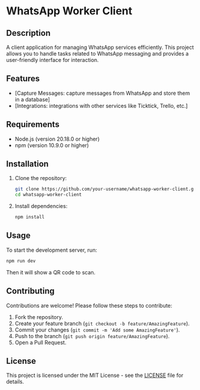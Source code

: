 # WhatsApp Worker Client

## Description
A client application for managing WhatsApp services efficiently. This project allows you to handle tasks related to WhatsApp messaging and provides a user-friendly interface for interaction.

## Features
- [Capture Messages: capture messages from WhatsApp and store them in a database]
- [Integrations: integrations with other services like Ticktick, Trello, etc.]

## Requirements
- Node.js (version 20.18.0 or higher)
- npm (version 10.9.0 or higher)

## Installation
1. Clone the repository:
   ```bash
   git clone https://github.com/your-username/whatsapp-worker-client.git
   cd whatsapp-worker-client
   ```

2. Install dependencies:
   ```bash
   npm install
   ```

## Usage
To start the development server, run:
```bash
npm run dev
```

Then it will show a QR code to scan.

## Contributing
Contributions are welcome! Please follow these steps to contribute:
1. Fork the repository.
2. Create your feature branch (`git checkout -b feature/AmazingFeature`).
3. Commit your changes (`git commit -m 'Add some AmazingFeature'`).
4. Push to the branch (`git push origin feature/AmazingFeature`).
5. Open a Pull Request.

## License
This project is licensed under the MIT License - see the [LICENSE](LICENSE) file for details.
